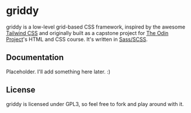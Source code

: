 # griddy

griddy is a low-level grid-based CSS framework, inspired by the awesome [Tailwind CSS](https://github.com/tailwindcss) and originally built as a capstone project for [The Odin Project](https://www.theodinproject.com/home)'s HTML and CSS course. It's written in [Sass/SCSS](https://sass-lang.com).

## Documentation
Placeholder. I'll add something here later. :)

## License
griddy is licensed under GPL3, so feel free to fork and play around with it.